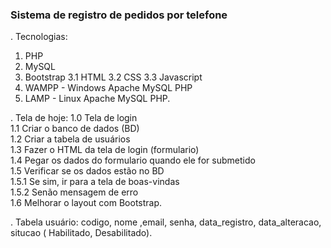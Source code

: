 ### Sistema  de  registro de pedidos por telefone ###

.  Tecnologias:
1. PHP
2. MySQL
3. Bootstrap
3.1 HTML
3.2 CSS
3.3 Javascript
4. WAMPP - Windows Apache MySQL PHP
5. LAMP  - Linux   Apache MySQL PHP.

. Tela de hoje:
1.0 Tela de login <br>
1.1 Criar o banco de dados (BD)<br>
1.2 Criar a tabela de usuários<br>
1.3 Fazer o HTML da tela de login (formulario)<br>
1.4 Pegar os dados do formulario quando ele for submetido<br>
1.5 Verificar se os dados estão no BD<br>
1.5.1 Se sim, ir para a tela de boas-vindas<br>
1.5.2 Senão mensagem de erro<br>
1.6 Melhorar o layout com Bootstrap.

. Tabela usuário:
  codigo, nome ,email, senha, data_registro,  data_alteracao, situcao (
  Habilitado, Desabilitado).
